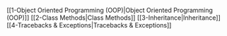 [[1-Object Oriented Programming (OOP)|Object Oriented Programming (OOP)]]
[[2-Class Methods|Class Methods]]
[[3-Inheritance|Inheritance]]
[[4-Tracebacks & Exceptions|Tracebacks & Exceptions]]